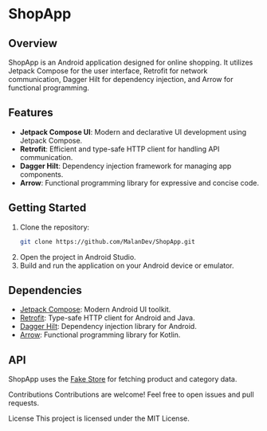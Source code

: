 # ShopApp

## Overview
ShopApp is an Android application designed for online shopping. It utilizes Jetpack Compose for the user interface, Retrofit for network communication, Dagger Hilt for dependency injection, and Arrow for functional programming.

## Features
- **Jetpack Compose UI**: Modern and declarative UI development using Jetpack Compose.
- **Retrofit**: Efficient and type-safe HTTP client for handling API communication.
- **Dagger Hilt**: Dependency injection framework for managing app components.
- **Arrow**: Functional programming library for expressive and concise code.

## Getting Started
1. Clone the repository:
   ```bash
   git clone https://github.com/MalanDev/ShopApp.git

1. Open the project in Android Studio.
2. Build and run the application on your Android device or emulator.

## Dependencies
* [Jetpack Compose](https://developer.android.com/courses/jetpack-compose/course?gclid=Cj0KCQiAhomtBhDgARIsABcaYylimj5TydIz-z1hwt2sHeVjfjSHmlXpNeCRKAGuGssRNR_-eTkyteIaAubpEALw_wcB&gclsrc=aw.ds): Modern Android UI toolkit.
* [Retrofit](https://github.com/square/retrofit): Type-safe HTTP client for Android and Java.
* [Dagger Hilt](https://developer.android.com/training/dependency-injection/hilt-android#kts): Dependency injection library for Android.
* [Arrow](https://arrow-kt.io/learn/quickstart/): Functional programming library for Kotlin.

## API
ShopApp uses the [Fake Store](https://fakestoreapi.com/) for fetching product and category data.

Contributions
Contributions are welcome! Feel free to open issues and pull requests.

License
This project is licensed under the MIT License.
